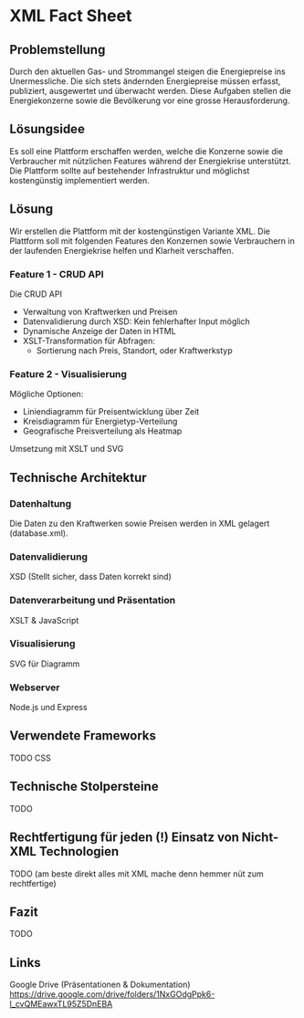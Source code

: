 # XML Fact Sheet

## Problemstellung
Durch den aktuellen Gas- und Strommangel steigen die Energiepreise ins Unermessliche. Die sich stets ändernden Energiepreise müssen erfasst, publiziert, ausgewertet und überwacht werden. Diese Aufgaben stellen die Energiekonzerne sowie die Bevölkerung vor eine grosse Herausforderung.

## Lösungsidee
Es soll eine Plattform erschaffen werden, welche die Konzerne sowie die Verbraucher mit nützlichen Features während der Energiekrise unterstützt. Die Plattform sollte auf bestehender Infrastruktur und möglichst kostengünstig implementiert werden.

## Lösung
Wir erstellen die Plattform mit der kostengünstigen Variante XML. Die Plattform soll mit folgenden Features den Konzernen sowie Verbrauchern in der laufenden Energiekrise helfen und Klarheit verschaffen.

### Feature 1 - CRUD API
Die CRUD API

- Verwaltung von Kraftwerken und Preisen
- Datenvalidierung durch XSD: Kein fehlerhafter Input möglich
- Dynamische Anzeige der Daten in HTML
- XSLT-Transformation für Abfragen:
    - Sortierung nach Preis, Standort, oder Kraftwerkstyp

### Feature 2 - Visualisierung
Mögliche Optionen:
- Liniendiagramm für Preisentwicklung über Zeit
- Kreisdiagramm für Energietyp-Verteilung
- Geografische Preisverteilung als Heatmap

Umsetzung mit XSLT und SVG

## Technische Architektur
### Datenhaltung
Die Daten zu den Kraftwerken sowie Preisen werden in XML gelagert (database.xml).

### Datenvalidierung
XSD (Stellt sicher, dass Daten korrekt sind)

### Datenverarbeitung und Präsentation
XSLT & JavaScript

### Visualisierung
SVG für Diagramm

### Webserver
Node.js und Express

## Verwendete Frameworks
TODO
CSS

## Technische Stolpersteine
TODO

## Rechtfertigung für jeden (!) Einsatz von Nicht-XML Technologien
TODO (am beste direkt alles mit XML mache denn hemmer nüt zum rechtfertige)

## Fazit
TODO

## Links
Google Drive (Präsentationen & Dokumentation) https://drive.google.com/drive/folders/1NxGOdgPpk6-I_cvQMEawxTL95Z5DnEBA
